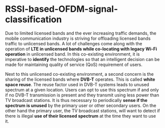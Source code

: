 # RSSI-based-OFDM-signal-classification

Due to limited licensed bands and the ever increasing traffic demands, the mobile communication industry is striving for offloading licensed bands traffic to unlicensed bands. A lot of challenges come along with the operation of **LTE in unlicensed bands while co-locating with legacy Wi-Fi operation** in unlicensed band. In this co-existing environment, it is imperative to **identify** the technologies so that an intelligent decision can be made for maintaining quality of service (QoS) requirement of users.

Next to this unlicensed co-existing environment, a second concern is the sharing of the licensed bands where **DVB-T** operates. This is called **white space reuse**. The reuse factor used in DVB-T systems leads to unused spectrum at a given location. Users can opt to use this spectrum if and only if no DVB-T transmission is present and they transmit using less power than TV broadcast stations. It is thus necessary to periodically **sense if the spectrum is unused** by the primary user or other secondary users. On the other hand the primary user, the TV broadcast stations, will want to detect if there is illegal **use of their licensed spectrum** at the time they want to use it.


